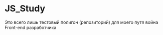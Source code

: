 # JS_Study
Это всего лишь тестовый полигон (репозиторий) для моего путя война Front-end разработчика